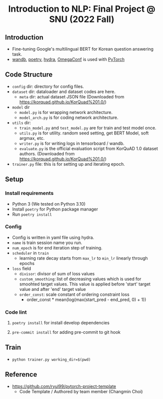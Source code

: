 <div align="center">
    <h1>
        Introduction to NLP: Final Project
        @ SNU (2022 Fall)
    </h1>
</div>

## Introduction

- Fine-tuning Google's multilingual BERT for Korean question answering task.
- [wandb](https://wandb.ai/), [poetry](https://github.com/python-poetry/poetry), [hydra](https://hydra.cc/), [OmegaConf](https://omegaconf.readthedocs.io/en/2.3_branch/) is used with [PyTorch](https://pytorch.org/)

## Code Structure

- `config` dir: directory for config files.
- `dataset` dir: dataloader and dataset codes are here.
  - `meta` dir: actual dataset JSON file (Downloaded from https://korquad.github.io/KorQuad%201.0/)
- `model` dir
  - `model.py` is for wrapping network architecture.
  - `model_arch.py` is for coding network architecture.
- `utils` dir:
    - `train_model.py` and `test_model.py` are for train and test model once.
    - `utils.py` is for utility. random seed setting, get BERT Model, soft argmax, etc.
    - `writer.py` is for writing logs in tensorboard / wandb.
    - `evaluate.py` is the official evaluation script from KorQuAD 1.0 dataset authors. (Downloaded from https://korquad.github.io/KorQuad%201.0/)
- `trainer.py` file: this is for setting up and iterating epoch.

## Setup

### Install requirements

- Python 3 (We tested on Python 3.10)
- Install `poetry` for Python package manager
- Run `poetry install`

### Config

- Config is written in yaml file using hydra.
- `name` is train session name you run.
- `num_epoch` is for end iteration step of training.
- `scheduler` in `train`
    - learning rate decay starts from `max_lr` to `min_lr` linearly through epochs
- `loss` field
    - `divisor`: divisor of sum of loss values
    - `custom_smoothing`: list of decreasing values which is used for smoohted target values. This value is applied before 'start' target value and after 'end' target value
    - `order_const`: scale constant of ordering constraint loss
        - order_const * mean(log(max(start_pred - end_pred, 0) + 1))

### Code lint

1. `poetry install` for install develop dependencies

1. `pre-commit install` for adding pre-commit to git hook

## Train

- `python trainer.py working_dir=$(pwd)`

## Reference

- https://github.com/ryul99/pytorch-project-template
    - Code Template / Authored by team member (Changmin Choi)
